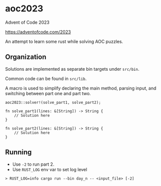 # aoc2023
Advent of Code 2023

https://adventofcode.com/2023

An attempt to learn some rust while solving AOC puzzles.

## Organization

Solutions are implemented as separate bin targets under `src/bin`.

Common code can be found in `src/lib`.

A macro is used to simplify declaring the main method, parsing input, and switching between part one and part two.

```
aoc2023::solver!(solve_part1, solve_part2);

fn solve_part1(lines: &[String]) -> String {
    // Solution here
}

fn solve_part2(lines: &[String]) -> String {
    // Solution here
}
```

## Running

- Use `-2` to run part 2.
- Use `RUST_LOG` env var to set log level

```
> RUST_LOG=info cargo run --bin day_n -- <input_file> [-2]
```